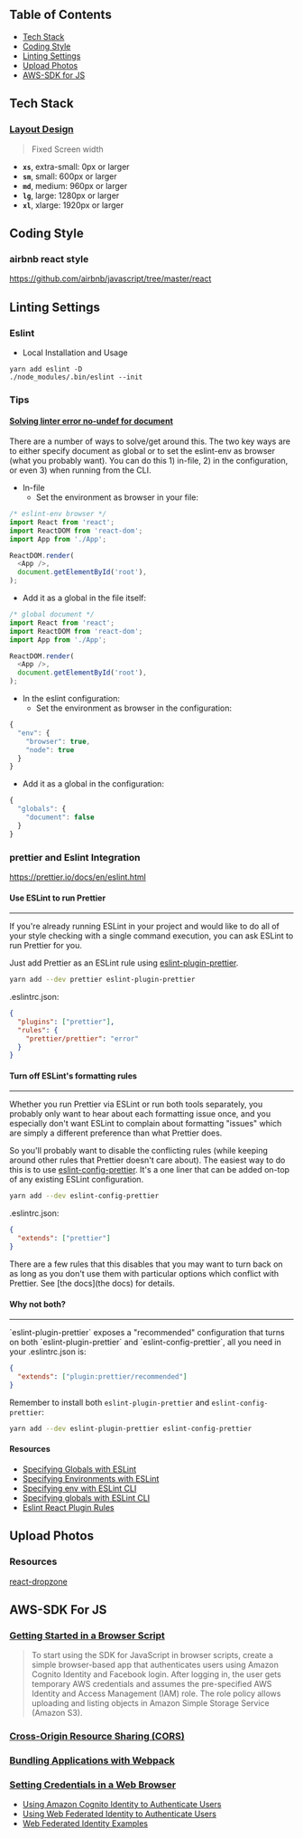 ## Table of Contents
- [Tech Stack](#tech-stack)
- [Coding Style](#coding-style)
- [Linting Settings](#linting-settings)
- [Upload Photos](#upload-photos)
- [AWS-SDK for JS](#aws-sdk-for-js)


## Tech Stack
### [Layout Design](https://material-ui.com/layout/basics/)
> Fixed Screen width
- **`xs`**, extra-small: 0px or larger  
- **`sm`**, small: 600px or larger  
- **`md`**, medium: 960px or larger  
- **`lg`**, large: 1280px or larger  
- **`xl`**, xlarge: 1920px or larger  

## Coding Style

### airbnb react style
https://github.com/airbnb/javascript/tree/master/react

## Linting Settings
### Eslint
- Local Installation and Usage
```
yarn add eslint -D
./node_modules/.bin/eslint --init
```
### Tips
#### [Solving linter error no-undef for document](https://stackoverflow.com/questions/41858052/solving-linter-error-no-undef-for-document)

There are a number of ways to solve/get around this. The two key ways are to either specify document as global or to set the eslint-env as browser (what you probably want). You can do this 1) in-file, 2) in the configuration, or even 3) when running from the CLI.
- In-file
  - Set the environment as browser in your file:
```js
/* eslint-env browser */
import React from 'react';
import ReactDOM from 'react-dom';
import App from './App';

ReactDOM.render(
  <App />,
  document.getElementById('root'),
);
```
  - Add it as a global in the file itself:
```js
/* global document */
import React from 'react';
import ReactDOM from 'react-dom';
import App from './App';

ReactDOM.render(
  <App />,
  document.getElementById('root'),
);
```

- In the eslint configuration:
  - Set the environment as browser in the configuration:
```js
{
  "env": {
    "browser": true,
    "node": true
  }
}
```

  - Add it as a global in the configuration:
```js
{
  "globals": {
    "document": false
  }
}
```

### prettier and Eslint Integration
https://prettier.io/docs/en/eslint.html
#### Use ESLint to run Prettier
<hr>
If you're already running ESLint in your project and would like to do all of your style checking with a single command execution, you can ask ESLint to run Prettier for you.

Just add Prettier as an ESLint rule using [eslint-plugin-prettier](https://github.com/prettier/eslint-plugin-prettier).
```bash
yarn add --dev prettier eslint-plugin-prettier
```
.eslintrc.json:
```json
{
  "plugins": ["prettier"],
  "rules": {
    "prettier/prettier": "error"
  }
}
```
#### Turn off ESLint's formatting rules
<hr>
Whether you run Prettier via ESLint or run both tools separately, you probably only want to hear about each formatting issue once, and you especially don't want ESLint to complain about formatting "issues" which are simply a different preference than what Prettier does.

So you'll probably want to disable the conflicting rules (while keeping around other rules that Prettier doesn't care about). The easiest way to do this is to use [eslint-config-prettier](https://github.com/prettier/eslint-config-prettier). It's a one liner that can be added on-top of any existing ESLint configuration.

```bash
yarn add --dev eslint-config-prettier
```

.eslintrc.json:
```json
{
  "extends": ["prettier"]
}
```
There are a few rules that this disables that you may want to turn back on as long as you don't use them with particular options which conflict with Prettier. See [the docs](the docs) for details.


#### Why not both?
<hr>
`eslint-plugin-prettier` exposes a "recommended" configuration that turns on both `eslint-plugin-prettier` and `eslint-config-prettier`, all you need in your .eslintrc.json is:

```json
{
  "extends": ["plugin:prettier/recommended"]
}
```

Remember to install both `eslint-plugin-prettier` and `eslint-config-prettier`:

```bash
yarn add --dev eslint-plugin-prettier eslint-config-prettier
```

#### Resources
- [Specifying Globals with ESLint](http://eslint.org/docs/user-guide/configuring#specifying-globals)
- [Specifying Environments with ESLint](http://eslint.org/docs/user-guide/configuring#specifying-environments)
- [Specifying env with ESLint CLI](http://eslint.org/docs/user-guide/command-line-interface#env)
- [Specifying globals with ESLint CLI](http://eslint.org/docs/user-guide/command-line-interface#global)
- [Eslint React Plugin Rules](https://github.com/yannickcr/eslint-plugin-react/tree/master/docs/rules)


## Upload Photos
### Resources
[react-dropzone](https://react-dropzone.js.org/)


## AWS-SDK For JS
### [Getting Started in a Browser Script](https://docs.aws.amazon.com/sdk-for-javascript/v2/developer-guide/getting-started-browser.html)
>To start using the SDK for JavaScript in browser scripts, create a simple browser-based app that authenticates users using Amazon Cognito Identity and Facebook login. After logging in, the user gets temporary AWS credentials and assumes the pre-specified AWS Identity and Access Management (IAM) role. The role policy allows uploading and listing objects in Amazon Simple Storage Service (Amazon S3).

### [Cross-Origin Resource Sharing (CORS)](https://docs.aws.amazon.com/sdk-for-javascript/v2/developer-guide/cors.html)

### [Bundling Applications with Webpack](https://docs.aws.amazon.com/sdk-for-javascript/v2/developer-guide/webpack.html)

### [Setting Credentials in a Web Browser](https://docs.aws.amazon.com/sdk-for-javascript/v2/developer-guide/setting-credentials-browser.html)

- [Using Amazon Cognito Identity to Authenticate Users](https://docs.aws.amazon.com/sdk-for-javascript/v2/developer-guide/loading-browser-credentials-cognito.html)
- [Using Web Federated Identity to Authenticate Users](https://docs.aws.amazon.com/sdk-for-javascript/v2/developer-guide/loading-browser-credentials-federated-id.html)
- [Web Federated Identity Examples](https://docs.aws.amazon.com/sdk-for-javascript/v2/developer-guide/config-web-identity-examples.html)